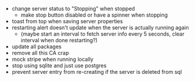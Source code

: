 - change server status to "Stopping" when stopped
  - make stop button disabled or have a spinner when stopping
- toast from top when saving server properties
- restarting alert doesn't update when the server is actually running again
  - (maybe start an interval to fetch server info every 5 seconds, clear interval when done restarting?)
- update all packages
- remove all this CA crap
- mock stripe when running locally
- stop using sqlite and just use postgres
- prevent server entry from re-creating if the server is deleted from sql
